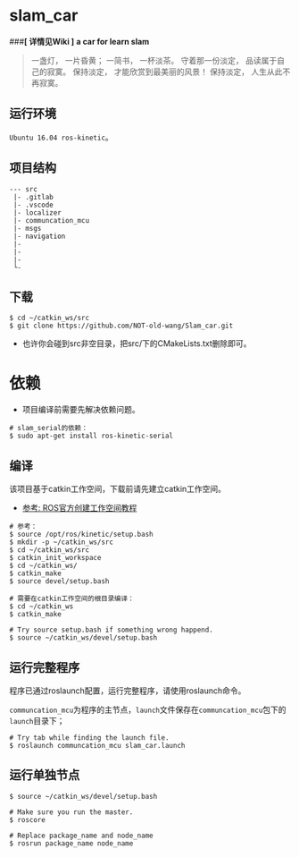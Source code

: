 # slam_car
###**[ 详情见Wiki ]**
**a car for learn slam**

>一盏灯， 一片昏黄； 一简书， 一杯淡茶。 守着那一份淡定， 品读属于自己的寂寞。 保持淡定， 才能欣赏到最美丽的风景！ 保持淡定， 人生从此不再寂寞。
 
## 运行环境

`Ubuntu 16.04 ros-kinetic`。

## 项目结构
```
--- src
 |- .gitlab
 |- .vscode
 |- localizer
 |- communcation_mcu
 |- msgs
 |- navigation
 |- 
 |- 
 |- 
 └- 
```

## 下载
```
$ cd ~/catkin_ws/src
$ git clone https://github.com/NOT-old-wang/Slam_car.git
```
* 也许你会碰到src非空目录，把src/下的CMakeLists.txt删除即可。

# 依赖
* 项目编译前需要先解决依赖问题。

```
# slam_serial的依赖：
$ sudo apt-get install ros-kinetic-serial
```


## 编译
该项目基于catkin工作空间，下载前请先建立catkin工作空间。
- [参考: ROS官方创建工作空间教程](http://wiki.ros.org/catkin/Tutorials/create_a_workspace)
```
# 参考：
$ source /opt/ros/kinetic/setup.bash
$ mkdir -p ~/catkin_ws/src
$ cd ~/catkin_ws/src
$ catkin_init_workspace
$ cd ~/catkin_ws/
$ catkin_make
$ source devel/setup.bash
```

```
# 需要在catkin工作空间的根目录编译：
$ cd ~/catkin_ws
$ catkin_make

# Try source setup.bash if something wrong happend.
$ source ~/catkin_ws/devel/setup.bash
```

## 运行完整程序
程序已通过roslaunch配置，运行完整程序，请使用roslaunch命令。

`communcation_mcu`为程序的主节点，`launch`文件保存在`communcation_mcu`包下的`launch`目录下；

```
# Try tab while finding the launch file.
$ roslaunch communcation_mcu slam_car.launch
```

## 运行单独节点
```
$ source ~/catkin_ws/devel/setup.bash

# Make sure you run the master.
$ roscore

# Replace package_name and node_name
$ rosrun package_name node_name
```
